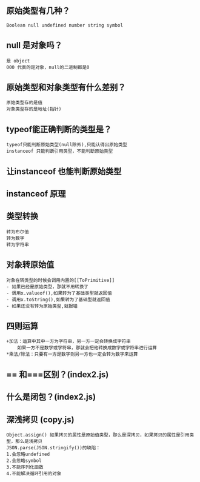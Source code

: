 ## 原始类型有几种？
    Boolean null undefined number string symbol
## null 是对象吗？
    是 object
    000 代表的是对象，null的二进制都是0
## 原始类型和对象类型有什么差别？
    原始类型存的是值
    对象类型存的是地址(指针)
## typeof能正确判断的类型是？
    typeof只能判断原始类型(null除外),只能认得出原始类型
    instanceof 只能判断引用类型，不能判断原始类型
## 让instanceof 也能判断原始类型
## instanceof 原理
## 类型转换
    转为布尔值
    转为数字
    转为字符串
## 对象转原始值
    对象在转类型的时候会调用内置的[[ToPrimitive]]
    - 如果已经是原始类型，那就不用转换了
    - 调用x.valueof(),如果转为了基础类型就返回值
    - 调用x.toString(),如果转为了基础型就返回值
    - 如果还没有转为原始类型,就报错
## 四则运算
    +加法：运算中其中一方为字符串，另一方一定会转换成字符串
        如果一方不是数字或字符串，那就会把他转换成数字或字符串进行运算
    *乘法/除法：只要有一方是数字则另一方也一定会转为数字来运算
## == 和===区别？(index2.js)

## 什么是闭包？(index2.js)

## 深浅拷贝 (copy.js)
    Object.assign() 如果拷贝的属性是原始值类型，那么是深拷贝，如果拷贝的属性是引用类型，那么是浅拷贝
    JSON.parse(JSON.stringify())的缺陷：
    1.会忽略undefined
    2.会忽略symbol
    3.不能序列化函数
    4.不能解决循环引用的对象